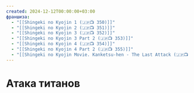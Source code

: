 ```yaml
---
created: 2024-12-12T00:00:00+03:00
франшиза:
  - "[[Shingeki no Kyojin 1 (🇯🇵📺 350)]]"
  - "[[Shingeki no Kyojin 2 (🇯🇵📺 351)]]"
  - "[[Shingeki no Kyojin 3 (🇯🇵📺 352)]]"
  - "[[Shingeki no Kyojin 3 Part 2 (🇯🇵📺 353)]]"
  - "[[Shingeki no Kyojin 4 (🇯🇵📺 354)]]"
  - "[[Shingeki no Kyojin 4 Part 2 (🇯🇵📺 355)]]"
  - "[[Shingeki no Kyojin Movie. Kanketsu-hen - The Last Attack (🇯🇵📺 813)]]"
---
```


# Атака титанов

